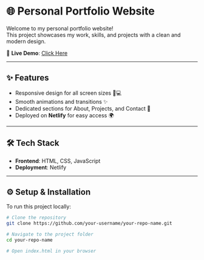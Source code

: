 # 🌐 Personal Portfolio Website  

Welcome to my personal portfolio website!  
This project showcases my work, skills, and projects with a clean and modern design.  

🚀 **Live Demo**: [Click Here](https://bejewelled-gumption-b6b163.netlify.app/)  

---



## ✨ Features  

- Responsive design for all screen sizes 📱💻  
- Smooth animations and transitions ✨  
- Dedicated sections for About, Projects, and Contact 📂  
- Deployed on **Netlify** for easy access 🌍  

---

## 🛠️ Tech Stack  

- **Frontend**: HTML, CSS, JavaScript  
- **Deployment**: Netlify  

---

## ⚙️ Setup & Installation  

To run this project locally:  

```bash
# Clone the repository
git clone https://github.com/your-username/your-repo-name.git  

# Navigate to the project folder
cd your-repo-name  

# Open index.html in your browser
